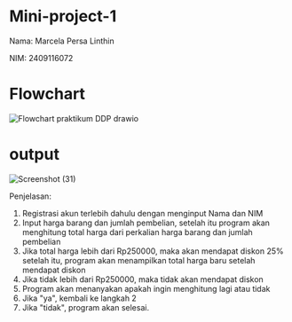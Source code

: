 # Mini-project-1
Nama: Marcela Persa Linthin 

NIM: 2409116072 

# Flowchart
  ![Flowchart praktikum DDP drawio](https://github.com/user-attachments/assets/abbf73bb-d9af-4579-a97d-385cb873314d)

# output
![Screenshot (31)](https://github.com/user-attachments/assets/840a16d2-e0d6-421e-9672-64661065fa91)

Penjelasan:
1. Registrasi akun terlebih dahulu dengan menginput Nama dan NIM
2. Input harga barang dan jumlah pembelian, setelah itu program akan menghitung total harga dari perkalian harga barang dan jumlah pembelian
3. Jika total harga lebih dari Rp250000, maka akan mendapat diskon 25% setelah itu, program akan menampilkan total harga baru setelah mendapat diskon
5. Jika tidak lebih dari Rp250000, maka tidak akan mendapat diskon
6. Program akan menanyakan apakah ingin menghitung lagi atau tidak
7. Jika "ya", kembali ke langkah 2
8. Jika "tidak", program akan selesai.
  
